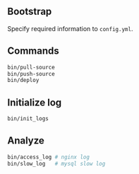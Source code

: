 ## Bootstrap

Specify required information to `config.yml`.

## Commands

```bash
bin/pull-source
bin/push-source
bin/deploy
```

## Initialize log

```bash
bin/init_logs
```

## Analyze

```bash
bin/access_log # nginx log
bin/slow_log   # mysql slow log
```
